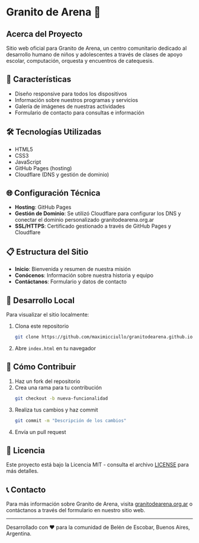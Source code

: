 # Granito de Arena 🏫

## Acerca del Proyecto
Sitio web oficial para Granito de Arena, un centro comunitario dedicado al desarrollo humano de niños y adolescentes a través de clases de apoyo escolar, computación, orquesta y encuentros de catequesis.

## 🌟 Características
- Diseño responsive para todos los dispositivos
- Información sobre nuestros programas y servicios
- Galería de imágenes de nuestras actividades
- Formulario de contacto para consultas e información

## 🛠️ Tecnologías Utilizadas
- HTML5
- CSS3
- JavaScript
- GitHub Pages (hosting)
- Cloudflare (DNS y gestión de dominio)

## 🌐 Configuración Técnica
- **Hosting**: GitHub Pages
- **Gestión de Dominio**: Se utilizó Cloudflare para configurar los DNS y conectar el dominio personalizado granitodearena.org.ar
- **SSL/HTTPS**: Certificado gestionado a través de GitHub Pages y Cloudflare

## 📋 Estructura del Sitio
- **Inicio**: Bienvenida y resumen de nuestra misión
- **Conócenos**: Información sobre nuestra historia y equipo
- **Contáctanos**: Formulario y datos de contacto

## 🚀 Desarrollo Local
Para visualizar el sitio localmente:
1. Clona este repositorio
   ```bash
   git clone https://github.com/maximicciullo/granitodearena.github.io.git
   ```
2. Abre `index.html` en tu navegador

## 🔄 Cómo Contribuir
1. Haz un fork del repositorio
2. Crea una rama para tu contribución
   ```bash
   git checkout -b nueva-funcionalidad
   ```
3. Realiza tus cambios y haz commit
   ```bash
   git commit -m "Descripción de los cambios"
   ```
4. Envía un pull request

## 📝 Licencia
Este proyecto está bajo la Licencia MIT - consulta el archivo [LICENSE](LICENSE) para más detalles.

## 📞 Contacto
Para más información sobre Granito de Arena, visita [granitodearena.org.ar](https://granitodearena.org.ar) o contáctanos a través del formulario en nuestro sitio web.

---
Desarrollado con ❤️ para la comunidad de Belén de Escobar, Buenos Aires, Argentina.